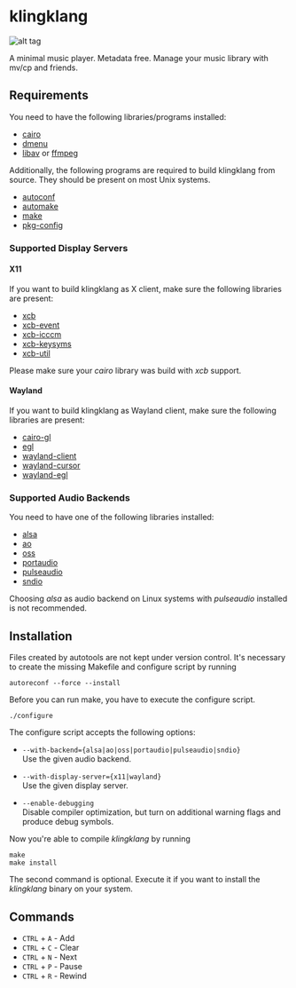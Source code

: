 # klingklang
![alt tag](https://raw.github.com/slyrz/klingklang/master/img/klingklang.png)

A minimal music player. Metadata free. Manage your music library with mv/cp and friends.

## Requirements
You need to have the following libraries/programs installed:

* [cairo](http://cairographics.org/)
* [dmenu](http://tools.suckless.org/dmenu/)
* [libav](http://libav.org/) or [ffmpeg](http://www.ffmpeg.org/)

Additionally, the following programs are required to build klingklang from source.
They should be present on most Unix systems.

* [autoconf](http://www.gnu.org/software/autoconf/)
* [automake](http://www.gnu.org/software/automake/)
* [make](http://www.gnu.org/software/make/)
* [pkg-config](http://www.freedesktop.org/wiki/Software/pkg-config/)

### Supported Display Servers

#### X11
If you want to build klingklang as X client, make sure the following libraries
are present:

* [xcb](http://xcb.freedesktop.org/)
* [xcb-event](http://xcb.freedesktop.org/)
* [xcb-icccm](http://xcb.freedesktop.org/)
* [xcb-keysyms](http://xcb.freedesktop.org/)
* [xcb-util](http://xcb.freedesktop.org/)

Please make sure your *cairo* library was build with *xcb* support.

#### Wayland
If you want to build klingklang as Wayland client, make sure the following
libraries are present:

* [cairo-gl](http://cairographics.org/)
* [egl](http://www.khronos.org/egl/)
* [wayland-client](http://wayland.freedesktop.org/)
* [wayland-cursor](http://wayland.freedesktop.org/)
* [wayland-egl](http://wayland.freedesktop.org/)

### Supported Audio Backends
You need to have one of the following libraries installed:

* [alsa](http://www.alsa-project.org/)
* [ao](http://www.xiph.org/ao/)
* [oss](http://www.opensound.com/oss.html)
* [portaudio](http://www.portaudio.com/)
* [pulseaudio](http://www.freedesktop.org/wiki/Software/PulseAudio/)
* [sndio](http://www.sndio.org/)

Choosing *alsa* as audio backend on Linux systems with *pulseaudio* installed is not recommended.

## Installation
Files created by autotools are not kept under version control.
It's necessary to create the missing Makefile and configure script by running

    autoreconf --force --install

Before you can run make, you have to execute the configure script.

    ./configure

The configure script accepts the following options:

* `--with-backend={alsa|ao|oss|portaudio|pulseaudio|sndio}`  
Use the given audio backend.

* `--with-display-server={x11|wayland}`  
Use the given display server.

* `--enable-debugging`  
Disable compiler optimization, but turn on additional warning flags and produce
debug symbols.

Now you're able to compile *klingklang* by running

    make
    make install

The second command is optional. Execute it if you want to install the *klingklang* binary on your system.

## Commands

* `CTRL` + `A` - Add
* `CTRL` + `C` - Clear
* `CTRL` + `N` - Next
* `CTRL` + `P` - Pause
* `CTRL` + `R` - Rewind
